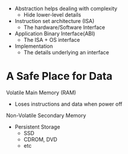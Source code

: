 - Abstraction helps dealing with complexity
	- Hide lower-level details
- Instruction set architecture (ISA)
	- The hardware/Software Interface
- Application Binary Interface(ABI)
	- The ISA + OS interface
- Implementation
	- The details underlying an interface
# A Safe Place for Data
Volatile Main Memory (RAM)
- Loses instructions and data when power off

Non-Volatile Secondary Memory
- Persistent Storage
	- SSD
	- CDROM, DVD
	- etc

